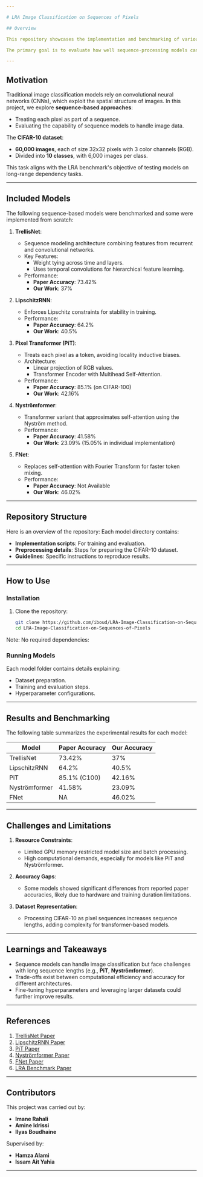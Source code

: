 ```yaml
---

# LRA Image Classification on Sequences of Pixels

## Overview

This repository showcases the implementation and benchmarking of various machine learning models for **image classification** on the **CIFAR-10 dataset**. The focus of this project is inspired by the **Long Range Arena (LRA)** benchmark, where images are processed as sequences of pixels rather than as grids.

The primary goal is to evaluate how well sequence-processing models can handle image-based tasks, and to explore their potential advantages and limitations compared to traditional image-processing architectures.

---
```


## Motivation

Traditional image classification models rely on convolutional neural networks (CNNs), which exploit the spatial structure of images. In this project, we explore **sequence-based approaches**:
- Treating each pixel as part of a sequence.
- Evaluating the capability of sequence models to handle image data.

The **CIFAR-10 dataset**:
- **60,000 images**, each of size 32x32 pixels with 3 color channels (RGB).
- Divided into **10 classes**, with 6,000 images per class.

This task aligns with the LRA benchmark's objective of testing models on long-range dependency tasks.

---

## Included Models

The following sequence-based models were benchmarked and some were implemented from scratch:

1. **TrellisNet**:
   - Sequence modeling architecture combining features from recurrent and convolutional networks.
   - Key Features:
     - Weight tying across time and layers.
     - Uses temporal convolutions for hierarchical feature learning.
   - Performance:
     - **Paper Accuracy**: 73.42%
     - **Our Work**: 37%

2. **LipschitzRNN**:
   - Enforces Lipschitz constraints for stability in training.
   - Performance:
     - **Paper Accuracy**: 64.2%
     - **Our Work**: 40.5%

3. **Pixel Transformer (PiT)**:
   - Treats each pixel as a token, avoiding locality inductive biases.
   - Architecture:
     - Linear projection of RGB values.
     - Transformer Encoder with Multihead Self-Attention.
   - Performance:
     - **Paper Accuracy**: 85.1% (on CIFAR-100)
     - **Our Work**: 42.16%

4. **Nyströmformer**:
   - Transformer variant that approximates self-attention using the Nyström method.
   - Performance:
     - **Paper Accuracy**: 41.58%
     - **Our Work**: 23.09% (15.05% in individual implementation)

5. **FNet**:
   - Replaces self-attention with Fourier Transform for faster token mixing.
   - Performance:
     - **Paper Accuracy**: Not Available
     - **Our Work**: 46.02%

---

## Repository Structure

Here is an overview of the repository:
Each model directory contains:
- **Implementation scripts**: For training and evaluation.
- **Preprocessing details**: Steps for preparing the CIFAR-10 dataset.
- **Guidelines**: Specific instructions to reproduce results.

---

## How to Use

### Installation
1. Clone the repository:
   ```bash
   git clone https://github.com/iboud/LRA-Image-Classification-on-Sequences-of-Pixels.git
   cd LRA-Image-Classification-on-Sequences-of-Pixels
   ```

Note: No required dependencies:

### Running Models
Each model folder contains details explaining:
- Dataset preparation.
- Training and evaluation steps.
- Hyperparameter configurations.

---

## Results and Benchmarking

The following table summarizes the experimental results for each model:

| Model          | Paper Accuracy | Our Accuracy |
|----------------|----------------|--------------|
| TrellisNet     | 73.42%         | 37%          |
| LipschitzRNN   | 64.2%          | 40.5%        |
| PiT            | 85.1% (C100)  | 42.16%       |
| Nyströmformer  | 41.58%         | 23.09%       |
| FNet           | NA             | 46.02%       |

---

## Challenges and Limitations

1. **Resource Constraints**:
   - Limited GPU memory restricted model size and batch processing.
   - High computational demands, especially for models like PiT and Nyströmformer.

2. **Accuracy Gaps**:
   - Some models showed significant differences from reported paper accuracies, likely due to hardware and training duration limitations.

3. **Dataset Representation**:
   - Processing CIFAR-10 as pixel sequences increases sequence lengths, adding complexity for transformer-based models.

---

## Learnings and Takeaways

- Sequence models can handle image classification but face challenges with long sequence lengths (e.g., **PiT**, **Nyströmformer**).
- Trade-offs exist between computational efficiency and accuracy for different architectures.
- Fine-tuning hyperparameters and leveraging larger datasets could further improve results.

---

## References

1. [TrellisNet Paper](https://arxiv.org/pdf/1810.06682v2)
2. [LipschitzRNN Paper](https://arxiv.org/pdf/2006.12070v3)
3. [PiT Paper](https://arxiv.org/abs/2406.09415)
4. [Nyströmformer Paper](https://arxiv.org/pdf/2102.03902)
5. [FNet Paper](https://arxiv.org/pdf/2105.03824)
6. [LRA Benchmark Paper](https://arxiv.org/abs/2011.04006)

---

## Contributors

This project was carried out by:
- **Imane Rahali**
- **Amine Idrissi**
- **Ilyas Boudhaine**

Supervised by:
- **Hamza Alami**
- **Issam Ait Yahia**

---
